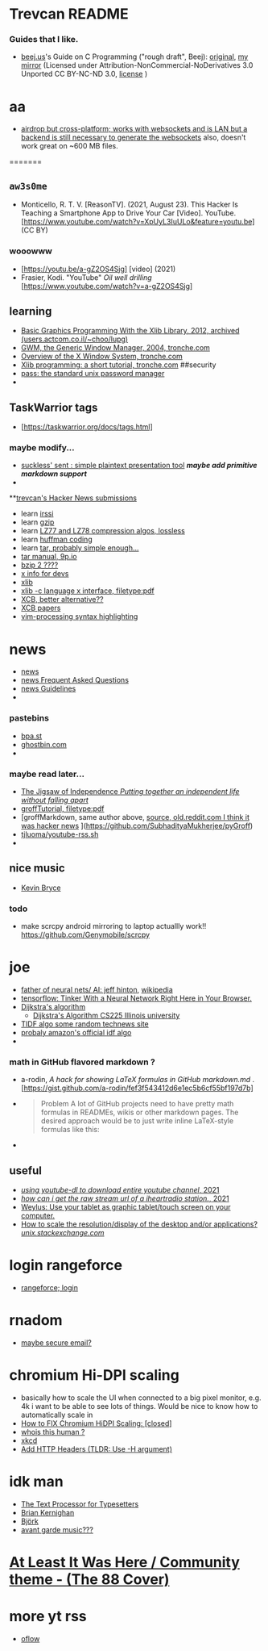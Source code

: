 # Trevcan README


### Guides that I like.

- [beej.us](https://beej.us)'s Guide on C Programming ("rough draft", Beej): [original](http://beej.us/guide/bgc/), [my mirror](/mirrors/bgc/website) (Licensed under Attribution-NonCommercial-NoDerivatives 3.0 Unported CC BY-NC-ND 3.0, [license](/mirrors/bgc/LICENSE.md) )



# aa
- [airdrop but cross-platform; works with websockets and is LAN but a backend is still necessary to generate the websockets](https://snapdrop.net/) also, doesn't work great on ~600 MB files.

<!--
You can use the [editor on GitHub](https://github.com/TrevCan/trevcan.github.io/edit/master/README.md) to maintain and preview the content for your website in Markdown files.

Whenever you commit to this repository, GitHub Pages will run [Jekyll](https://jekyllrb.com/) to rebuild the pages in your site, from the content in your Markdown files.

### Markdown

Markdown is a lightweight and easy-to-use syntax for styling your writing. It includes conventions for

```markdown
Syntax highlighted code block

# Header 1
## Header 2
### Header 3

- Bulleted
- List

1. Numbered
2. List

**Bold** and _Italic_ and `Code` text

[Link](url) and ![Image](src)
```

For more details see [GitHub Flavored Markdown](https://guides.github.com/features/mastering-markdown/).

### Jekyll Themes

Your Pages site will use the layout and styles from the Jekyll theme you have selected in your [repository settings](https://github.com/TrevCan/trevcan.github.io/settings/pages). The name of this theme is saved in the Jekyll `_config.yml` configuration file.

### Support or Contact

Having trouble with Pages? Check out our [documentation](https://docs.github.com/categories/github-pages-basics/) or [contact support](https://support.github.com/contact) and we’ll help you sort it out.



### AUR packages
 - `ddgr`
 - `duc`
 - `glmark2`
 - `libxft-bgra-git`
 - `linux-wifi-hotspot`
 - `logiops`
 - `minipro`
 - `networkmanager-dmenu-git`
 - `openboard`
 - `optimus-manager`
 - `pam-gnupg`
 - `selectdefaultapplication-git`
 - `srecord`
 - `steamcmd`
 - `taglib-git`
 - `tremc-git`
 - `wd719x-firmware`
 - `weylus`
 - `xwinwrap-git`


urls:
- AUR: name only, minipro, ascending, 50pp
- 	https://aur.archlinux.org/packages/?O=0&SeB=n&K=minipro&outdated=&SB=n&SO=a&PP=50&do_Search=Go
- AUR: name & desc, minipro, ascending, 50pp
- 	https://aur.archlinux.org/packages/?O=0&SeB=nd&K=minipro&outdated=&SB=n&SO=a&PP=50&do_Search=Go

https://aur.archlinux.org/packages/?O=0&SeB=n&K=
html keys=
	required:	?O=0
	search by: 	SeB=n (search by name only)
	keywords:	K=gvim (keyword=gvim)
-->

=======
## `aw3s0me`
- Monticello, R. T. V. [ReasonTV]. (2021, August 23). This Hacker Is Teaching a Smartphone App to Drive Your Car [Video]. YouTube. [https://www.youtube.com/watch?v=XpUyL3IuULo&feature=youtu.be] (CC BY)


### wooowww
 - [https://youtu.be/a-gZ2OS4Sjg] [video] (2021)
 - Frasier, Kodi. "YouTube" *Oil well drilling* [https://www.youtube.com/watch?v=a-gZ2OS4Sjg]


## learning
- [Basic Graphics Programming With the Xlib Library, 2012, archived (users.actcom.co.il/~choo/lupg) ](https://archive.is/8kKa)
- [GWM, the Generic Window Manager, 2004, tronche.com](https://tronche.com/gui/x/gwm/)
- [Overview of the X Window System, tronche.com](https://tronche.com/gui/x/xlib/introduction/overview.html)
- [Xlib programming: a short tutorial, tronche.com](https://tronche.com/gui/x/xlib-tutorial/)
##security
- [pass: the standard unix password manager](https://www.passwordstore.org/)
- 

## TaskWarrior tags
- [https://taskwarrior.org/docs/tags.html]

### maybe modify...
- [suckless' sent : simple plaintext presentation tool](https://tools.suckless.org/sent/) _**maybe add primitive markdown support**_
- 

**[trevcan's Hacker News submissions](https://news.ycombinator.com/submitted?id=trevcanhuman)

- learn [irssi](https://irssi.org/documentation/startup/)
- learn [gzip](https://en.wikipedia.org/wiki/Gzip)
- learn [LZ77 and LZ78 compression algos, lossless](https://en.wikipedia.org/wiki/LZ77_and_LZ78)
- learn [huffman coding](https://en.wikipedia.org/wiki/Huffman_coding)
- learn [tar, probably simple enough...](https://en.wikipedia.org/wiki/Tar_\(computing\)#External_links)
- [tar manual, 9p.io](https://9p.io/magic/man2html/1/tar)
- [bzip 2 ????](https://en.wikipedia.org/wiki/Bzip2)
- [x info for devs](https://www.x.org/wiki/DeveloperStart/)
- [xlib](https://en.wikipedia.org/wiki/Xlib)
- [xlib -c language x interface, filetype:pdf](http://www.xfree86.org/current/xlib.pdf)
- [XCB, better alternative??](https://xcb.freedesktop.org/)
- [XCB papers](https://xcb.freedesktop.org/Publications/)
- [vim-processing syntax highlighting ](https://github.com/sophacles/vim-processing)

# news
- [news](https://news.ycombinator.com/news) 
- [news Frequent Asked Questions](https://news.ycombinator.com/newsfaq.html)
- [news Guidelines](https://news.ycombinator.com/newsguidelines.html)
- 

### pastebins
- [bpa.st](https://bpa.st/)
- [ghostbin.com](https://ghostbin.com/)
- 


### maybe read later...
- [The Jigsaw of Independence *Putting together an independent life without falling apart*](https://tomcritchlow.com/2021/09/09/jigsaw/)
- [groffTutorial, filetype:pdf](https://github.com/SubhadityaMukherjee/groffTutorial/blob/master/groffTutorial.pdf)
- [groffMarkdown, same author above, [source, old.reddit.com I think it was hacker news](https://old.reddit.com/r/linux/comments/n2cc06/groff_with_wings/) ](https://github.com/SubhadityaMukherjee/pyGroff)
- [tjluoma/youtube-rss.sh](https://gist.github.com/tjluoma/fdbc63ceb78a2aecd3d638fd18b6ec6e)
- 

## nice music
- [Kevin Bryce](https://www.youtube.com/channel/UCKronkmoPSFic9zdAbdyUag)

### todo
- make scrcpy android mirroring to laptop actuallly work!! https://github.com/Genymobile/scrcpy

# joe
- [father of neural nets/ AI: jeff hinton](https://www.cs.toronto.edu/~hinton/), [wikipedia](https://en.wikipedia.org/wiki/Geoffrey_Hinton)
- [tensorflow: Tinker With a Neural Network Right Here in Your Browser.](https://playground.tensorflow.org/)
- [Dijkstra's algorithm](https://en.wikipedia.org/wiki/Dijkstra%27s_algorithm)
    - [Dijkstra's Algorithm CS225 Illinois university](https://courses.physics.illinois.edu/cs225/fa2021/resources/dijkstra/)
- [TIDF algo some random technews site](https://www.glassdoor.com/Interview/What-is-the-TFIDF-algorithm-QTN_4110589.htm)
- [probaly amazon's official idf algo](https://aws.amazon.com/marketplace/pp/prodview-yw4cvkljrukfm)
- 

### math in GitHub flavored markdown ?
- a-rodin, *A hack for showing LaTeX formulas in GitHub markdown.md* . [https://gist.github.com/a-rodin/fef3f543412d6e1ec5b6cf55bf197d7b]
- 	> Problem
	> A lot of GitHub projects need to have pretty math formulas in READMEs, wikis or other markdown pages. The desired approach would be to just write inline LaTeX-style formulas like this:
- 


## useful
- [*using youtube-dl to download entire youtube channel*, 2021](https://askubuntu.com/questions/856911/using-youtube-dl-to-download-entire-youtube-channel)
- [*how can i get the raw stream url of a iheartradio station.*, 2021](https://stackoverflow.com/questions/42043962/how-can-i-get-the-raw-stream-url-of-a-iheartradio-station/68795800#68795800)
- [Weylus: Use your tablet as graphic tablet/touch screen on your computer.](https://github.com/H-M-H/Weylus)
- [How to scale the resolution/display of the desktop and/or applications? *unix.stackexchange.com*](https://unix.stackexchange.com/questions/596887/how-to-scale-the-resolution-display-of-the-desktop-and-or-applications#596888)


# login rangeforce
- [rangeforce; login](http://portal.rangeforce.com/)



# rnadom
- [maybe secure email?](https://tutanota.com/)

# chromium Hi-DPI scaling
- basically how to scale the UI when connected to a big pixel monitor, e.g. 4k i want to be able to see lots of things. Would be nice to know how to automatically scale in 
- [How to FIX Chromium HiDPI Scaling: \[closed\] ](https://stackoverflow.com/questions/37935305/how-to-fix-chromium-hidpi-scaling)
- [whois this human ?](https://git.zx2c4.com/)
- [xkcd](https://xkcd.com/how-to/)
- [Add HTTP Headers (TLDR: Use -H argument)](https://catonmat.net/cookbooks/curl/add-http-headers)


# idk man
- [The Text Processor for Typesetters](https://troff.org/)
- [Brian Kernighan](https://en.wikipedia.org/wiki/Brian_Kernighan)
- [Björk](https://en.wikipedia.org/wiki/Bj%C3%B6rk)
- [avant garde music???](https://en.wikipedia.org/wiki/Avant-garde_music)

# [At Least It Was Here / Community theme - (The 88 Cover)](https://youtu.be/CkDLH2a9Yyo)

# more yt rss
- [oflow](https://stackoverflow.com/questions/64232403/rss-feed-for-youtube-channels)
